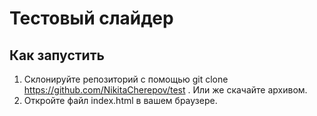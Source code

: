  # Тестовый слайдер

   ## Как запустить

   1. Склонируйте репозиторий с помощью git clone https://github.com/NikitaCherepov/test . Или же скачайте архивом.
   2. Откройте файл index.html в вашем браузере.
